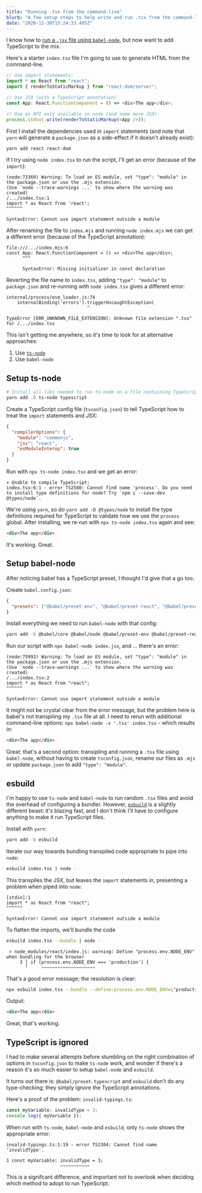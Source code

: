 ```yaml
---
title: "Running .tsx from the command-line"
blurb: "A few setup steps to help write and run .tsx from the command-line"
date: "2020-11-30T15:24:33.495Z"
---
```


I know how to [run a `.jsx` file using `babel-node`](../run-jsx-from-command-line/), but now want to add TypeScript to the mix.

Here's a starter `index.tsx` file I'm going to use to generate HTML from the command-line.

```js
// Use import statements:
import * as React from "react";
import { renderToStaticMarkup } from "react-dom/server";

// Use JSX (with a TypeScript annotation)
const App: React.FunctionComponent = () => <div>The app</div>;

// Use an API only available in node (and some more JSX):
process.stdout.write(renderToStaticMarkup(<App />));
```

First I install the dependencies used in `import` statements (and note that `yarn` will generate a `package.json` as a side-effect if it doesn't already exist):

```bash
yarn add react react-dom
```

If I try using `node index.tsx` to run the script, I'll get an error (because of the `import`):

    (node:73369) Warning: To load an ES module, set "type": "module" in the package.json or use the .mjs extension.
    (Use `node --trace-warnings ...` to show where the warning was created)
    /.../index.tsx:1
    import * as React from 'react';
    ^^^^^^

    SyntaxError: Cannot use import statement outside a module

After renaming the file to `index.mjs` and running `node index.mjs` we can get a different error (because of the TypeScript annotation):

    file:///.../index.mjs:6
    const App: React.FunctionComponent = () => <div>The app</div>;
          ^^^

          SyntaxError: Missing initializer in const declaration

Reverting the file name to `index.tsx`, adding `"type": "module"` to `package.json` and re-running with `node index.tsx` gives a different error:

    internal/process/esm_loader.js:74
        internalBinding('errors').triggerUncaughtException(
                                  ^

    TypeError [ERR_UNKNOWN_FILE_EXTENSION]: Unknown file extension ".tsx" for /.../index.tsx

This isn't getting me anywhere, so it's time to look for at alternative approaches:

1. Use [`ts-node`](https://github.com/TypeStrong/ts-node)
2. Use `babel-node`

## Setup ts-node

```bash
# Install all libs needed to run ts-node on a file containing TypeScript + TSX:
yarn add -D ts-node typescript
```

Create a TypeScript config file (`tsconfig.json`) to tell TypeScript how to treat the `import` statements and JSX:

```json
{
  "compilerOptions": {
    "module": "commonjs",
    "jsx": "react",
    "esModuleInterop": true
  }
}
```

Run with `npx ts-node index.tsx` and we get an error:

    ⨯ Unable to compile TypeScript:
    index.tsx:6:1 - error TS2580: Cannot find name 'process'. Do you need to install type definitions for node? Try `npm i --save-dev @types/node`.

We're using `yarn`, so do `yarn add -D @types/node` to install the type definitions required for TypeScript to validate how we use the `process` global. After installing, we re-run with `npx ts-node index.tsx` again and see:

```html
<div>The app</div>
```

It's working. Great.

## Setup babel-node

After noticing babel has a TypeScript preset, I thought I'd give that a go too.

Create `babel.config.json`:

```json
{
  "presets": ["@babel/preset-env", "@babel/preset-react", "@babel/preset-typescript"]
}
```

Install everything we need to run `babel-node` with that config:

```bash
yarn add -D @babel/core @babel/node @babel/preset-env @babel/preset-react @babel/preset-typescript
```

Run our script with `npx babel-node index.jsx`, and ... there's an error:

    (node:75993) Warning: To load an ES module, set "type": "module" in the package.json or use the .mjs extension.
    (Use `node --trace-warnings ...` to show where the warning was created)
    /.../index.tsx:2
    import * as React from "react";
    ^^^^^^

    SyntaxError: Cannot use import statement outside a module

It might not be crystal clear from the error message, but the problem here is babel's not transpiling my `.tsx` file at all. I need to rerun with additional command-line options: `npx babel-node -x '.tsx' index.tsx` - which results in:

```html
<div>The app</div>
```

Great: that's a second option: transipling and running a `.tsx` file using `babel-node`, without having to create `tsconfig.json`, rename our files as `.mjs` or update `package.json` to add `"type": "module"`.

## esbuild

I'm happy to use `ts-node` and `babel-node` to run random `.tsx` files and avoid the overhead of configuring a bundler. However, [`esbuild`](https://esbuild.github.io/) is a slightly different beast: it's blazing fast, and I don't think I'll have to configure anything to make it run TypeScript files.

Install with `yarn`:

```bash
yarn add -D esbuild
```

Iterate our way towards bundling transpiled code appropriate to pipe into `node`:

```bash
esbuild index.tsx | node -
```

This transpiles the JSX, but leaves the `import` statements in, presenting a problem when piped into `node`:

    [stdin]:1
    import * as React from "react";
    ^^^^^^

    SyntaxError: Cannot use import statement outside a module

To flatten the imports, we'll bundle the code

```bash
esbuild index.tsx --bundle | node -
```

     > node_modules/react/index.js: warning: Define "process.env.NODE_ENV" when bundling for the browser
         3 │ if (process.env.NODE_ENV === 'production') {
           ╵     ~~~~~~~~~~~~~~~~~~~~

That's a good error message; the resolution is clear:

```bash
npx esbuild index.tsx --bundle --define:process.env.NODE_ENV=\"production\" | node -
```

Output:

```html
<div>The app</div>
```

Great, that's working.

## TypeScript is ignored

I had to make several attempts before stumbling on the right combination of options in `tsconfig.json` to make `ts-node` work, and wonder if there's a reason it's so much easier to setup `babel-node` and `esbuild`.

It turns out there is: `@babel/preset-typescript` and `esbuild` don't do any type-checking; they simply ignore the TypeScript annotations.

Here's a proof of the problem: `invalid-typings.ts`:

```js
const myVariable: invalidType = 3;
console.log({ myVariable });
```

When run with `ts-node`, `babel-node` and `esbuild`, only `ts-node` shows the appropriate error:

    invalid-typings.ts:1:19 - error TS2304: Cannot find name 'invalidType'.

    1 const myVariable: invalidType = 3;
                        ~~~~~~~~~~~

This is a signifcant difference, and important not to overlook when deciding which method to adopt to run TypeScript.
